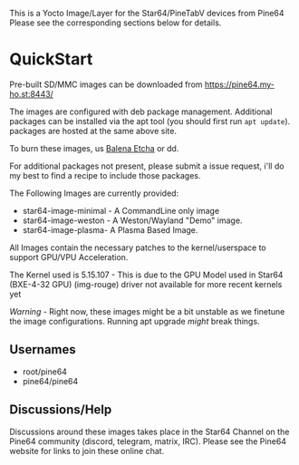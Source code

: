
This is a Yocto Image/Layer for the Star64/PineTabV devices from Pine64
Please see the corresponding sections below for details.

QuickStart
==========

Pre-built SD/MMC images can be downloaded from https://pine64.my-ho.st:8443/

The images are configured with deb package management. Additional packages can 
be installed via the apt tool (you should first run ```apt update```). packages 
are hosted at the same above site. 

To burn these images, us [Balena Etcha](https://github.com/balena-io/etcher) or 
dd.

For additional packages not present, please submit a issue request, i'll do my 
best to find a recipe to include those packages.

The Following Images are currently provided:
 * star64-image-minimal - A CommandLine only image
 * star64-image-weston - A Weston/Wayland "Demo" image. 
 * star64-image-plasma- A Plasma Based Image.

 All Images contain the necessary patches to the kernel/userspace to support 
 GPU/VPU Acceleration. 

 The Kernel used is 5.15.107 - This is due to the GPU Model used in Star64 (BXE-4-32 GPU) (img-rouge) driver not available for more recent kernels yet
 
*Warning* - Right now, these images might be a bit unstable as we finetune the image configurations. 
Running apt upgrade *might* break things. 

## Usernames

 * root/pine64
 * pine64/pine64


## Discussions/Help

Discussions around these images takes place in the Star64 Channel on the Pine64 community 
(discord, telegram, matrix, IRC). Please see the Pine64 website for links to join these
online chat. 
